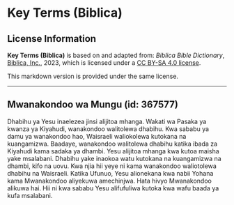 # Key Terms (Biblica)

## License Information

**Key Terms (Biblica)** is based on and adapted from: _Biblica Bible Dictionary_, [Biblica, Inc.](https://www.biblica.com/), 2023, which is licensed under a [CC BY-SA 4.0 license](https://creativecommons.org/licenses/by-sa/4.0/legalcode.en).

This markdown version is provided under the same license.



--------------------------------

## Mwanakondoo wa Mungu (id: 367577)

Dhabihu ya Yesu inaelezea jinsi alijitoa mhanga. Wakati wa Pasaka ya kwanza ya Kiyahudi, wanakondoo walitolewa dhabihu. Kwa sababu ya damu ya wanakondoo hao, Waisraeli waliokolewa kutokana na kuangamizwa. Baadaye, wanakondoo walitolewa dhabihu katika ibada za Kiyahudi kama sadaka ya dhambi. Yesu alijitoa mhanga kwa kutoa maisha yake msalabani. Dhabihu yake inaokoa watu kutokana na kuangamizwa na dhambi, kifo na uovu. Kwa njia hii yeye ni kama wanakondoo waliotolewa dhabihu na Waisraeli. Katika Ufunuo, Yesu alionekana kwa nabii Yohana kama Mwanakondoo aliyekuwa amechinjwa. Hata hivyo Mwanakondoo alikuwa hai. Hii ni kwa sababu Yesu alifufuliwa kutoka kwa wafu baada ya kufa msalabani.


